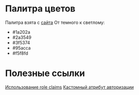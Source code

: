 # Палитра цветов
Палитра взята с [сайта](https://color.romanuke.com/tsvetovaya-palitra-1193/)
От темного к светлому: 
* #1a202a
* #2a3549
* #3f5374
* #95acca
* #f5f8fd

# Полезные ссылки
[Использование role claims](https://benfoster.io/blog/asp-net-identity-role-claims/)
[Кастомный атрибут авторизации](https://stackoverflow.com/questions/31464359/how-do-you-create-a-custom-authorizeattribute-in-asp-net-core)